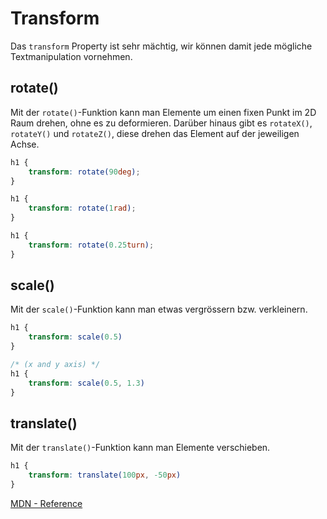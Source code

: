# Transform

Das `transform` Property ist sehr mächtig, wir können damit jede mögliche Textmanipulation vornehmen.

## rotate()

Mit der `rotate()`-Funktion kann man Elemente um einen fixen Punkt im 2D Raum drehen, ohne es zu deformieren. Darüber hinaus gibt es `rotateX()`,
`rotateY()` und `rotateZ()`, diese drehen das Element auf der jeweiligen Achse.

````CSS
h1 {
	transform: rotate(90deg);
}

h1 {
	transform: rotate(1rad);
}

h1 {
	transform: rotate(0.25turn);
}
````

## scale()

Mit der `scale()`-Funktion kann man etwas vergrössern bzw. verkleinern.

````CSS
h1 {
	transform: scale(0.5)
}

/* (x and y axis) */
h1 {
	transform: scale(0.5, 1.3)
}
````

## translate()

Mit der `translate()`-Funktion kann man Elemente verschieben.

````CSS
h1 {
	transform: translate(100px, -50px)
}
````

<seealso>
    <category ref="weitere">
        <a href="https://developer.mozilla.org/en-US/docs/Web/CSS/transform">MDN - Reference</a>
    </category>
</seealso>